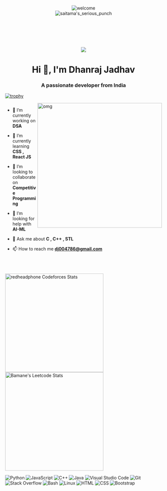 <div align="center">
<!-- <img src="https://github-widgetbox.vercel.app/api/profile?username=harshcodes17&data=followers,repositories,stars,commits&theme=laser" align="center" style="width: 100%" /> -->
</div>
<div align="center" style="margin:100px;" >
<img src="https://i.pinimg.com/originals/62/6e/a5/626ea526a99e77215b8cc49def887c37.gif" alt="welcome"/> 
  <br>
<img align="center" src="http://orig09.deviantart.net/92ea/f/2015/274/f/6/saitama_punch_by_xhienx-d9bmfne.gif" alt="saitama's_serious_punch"/> 
</div>
<div align="center">  
  
  ![](https://komarev.com/ghpvc/?username=harshcodes17&color=blue)
  
</div>






<h1 align="center">Hi 👋, I'm Dhanraj Jadhav</h1>
<h3 align="center">A passionate developer from India</h3>

<!-- Trophies -->
[![trophy](https://github-profile-trophy.vercel.app/?username=dhanraj-12&theme=onedark)](https://github.com/ryo-ma/github-profile-trophy)

<!-- Dev Card 
<p align = "center"> 
    <a href="https://app.daily.dev/harshbamane17"><img src="https://api.daily.dev/devcards/25669fe7a23d47e9ad5b522e74d11d00.png?r=ej6" width="400" alt="Harshavardhan Bamane's Dev Card"/></a>
</p> -->

<img align="right" alt="omg" width="400" src="https://i.pinimg.com/originals/c2/84/59/c28459c237af4ca11bdc4464ae29097b.gif">




<p align="left"> <a href="https://twitter.com/" target="blank"><img src="https://img.shields.io/twitter/follow/?logo=twitter&style=for-the-badge" alt="" /></a> </p>

- 🔭 I’m currently working on **DSA**

- 🌱 I’m currently learning **CSS , React JS**

- 👯 I’m looking to collaborate on **Competitive Programming**

- 🤝 I’m looking for help with **AI-ML**

- 💬 Ask me about **C , C++ , STL**

- 📫 How to reach me **dj004786@gmail.com**

<br>
<br>
<br>
 <!--<p align="left">
  <img width="320" height="445" src="https://spotify-github-profile.vercel.app/api/view?uid=31kapuaf7zkux4xjdluseskjzvly&cover_image=true&theme=default&show_offline=false&background_color=121212&interchange=false">
</p>-->
<span>
<a href="https://github.com/harshcodes17">
<!-- <img height="173" src="https://github-readme-stats-redheadphone.vercel.app/api/top-langs/?username=harshcodes17&layout=compact&langs_count=6&theme=github_dark&border_color=404040" alt="Harsh's Github Top Languages" />
<img height="173" src="https://github-readme-stats-redheadphone.vercel.app/api?username=harshcodes17&show_icons=true&count_private=true&theme=github_dark&border_color=404040" alt="Harsh's Github Stats" /> -->
</a>
</span>

<span>
<a href="https://codeforces.com/profile/Dhanraj_12">
<img height="316" src="https://codeforces-readme-stats.vercel.app/api/card?username=dhanraj_12&theme=github_dark&force_username=true&border_color=404040" alt="redheadphone Codeforces Stats"/>
</a>
<a href="https://leetcode.com/dhanraj11">
<img height="316" src="https://leetcard.jacoblin.cool/dhanraj11?theme=dark&font=Ubuntu&cache=14400&ext=contest&sheets=https://gist.githubusercontent.com/RedHeadphone/5e715e284c89cace8f5fa09f7fb930b8/raw/ec0be570f114124b1a2156a660d67baa0ab5639d/leetcode_stats_card.css" alt="Bamane's Leetcode Stats"/>
</a>
</span>

<p>

<img alt="Python" src="https://img.shields.io/badge/Python-14354C.svg?logo=python&logoColor=white">
 <img alt="JavaScript" src="https://img.shields.io/badge/JavaScript-F7DF1E.svg?logo=javascript&logoColor=black">
<!--<img alt="Node.js" src="https://img.shields.io/badge/Node.js-43853D.svg?logo=node.js&logoColor=white">
<img alt="React" src="https://img.shields.io/badge/React-20232A?logo=react&logoColor=61DAFB">
<img alt="Solidity" src="https://img.shields.io/badge/Solidity-3C3C3D?logo=Solidity&logoColor=white"> -->
<!-- <img alt="Docker" src="https://img.shields.io/badge/Docker-02569B?logo=Docker&logoColor=white"> -->
<!--<img alt="MongoDB" src ="https://img.shields.io/badge/MongoDB-4ea94b.svg?logo=mongodb&logoColor=white">
<img alt="MySQL" src="https://img.shields.io/badge/MySQL-00000F?logo=mysql&logoColor=white">
<img alt="PostgreSQL" src ="https://img.shields.io/badge/PostgreSQL-316192.svg?logo=postgresql&logoColor=white"> -->
<img alt="C++" src="https://img.shields.io/badge/C%2B%2B-00599C?logo=c%2B%2B&logoColor=white">
<img alt="Java" src="https://img.shields.io/badge/Java-ED8B00?logo=Java&logoColor=white">
<!-- <img alt="Flutter" src="https://img.shields.io/badge/Flutter-02569B?logo=flutter&logoColor=white"> -->
<img alt="Visual Studio Code" src="https://img.shields.io/badge/Visual%20Studio%20Code-0078d7.svg?logo=visual-studio-code&logoColor=white">
<img alt="Git" src="https://img.shields.io/badge/Git-F05033.svg?logo=git&logoColor=white">
<img alt="Stack Overflow" src="https://img.shields.io/badge/-Stack%20Overflow-FE7A16?logo=stack-overflow&logoColor=white">
<!--<img alt="Postman" src="https://img.shields.io/badge/Postman-FF6C37?logo=postman&logoColor=white"> -->
<img alt="Bash" src="https://img.shields.io/badge/Bash-121011.svg?logo=gnu-bash&logoColor=white">
<img alt="Linux" src="https://img.shields.io/badge/Linux-FCC624?logo=linux&logoColor=black">
<img alt="HTML" src="https://img.shields.io/badge/HTML-E34F26.svg?logo=html5&logoColor=white">
<img alt="CSS" src="https://img.shields.io/badge/CSS-1572B6.svg?logo=css3&logoColor=white">
<img alt="Bootstrap" src="https://img.shields.io/badge/Bootstrap-7952B3.svg?logo=bootstrap&logoColor=white">
<!--<img alt="Vercel" src="https://img.shields.io/badge/Vercel-000000.svg?logo=vercel&logoColor=white">
<img alt="LaTeX" src="https://img.shields.io/badge/LaTeX-008080.svg?logo=LaTeX&logoColor=white">
<img alt="Markdown" src="https://img.shields.io/badge/Markdown-000000.svg?logo=markdown&logoColor=white"> -->

</p>
